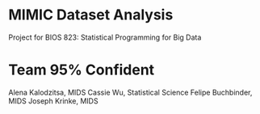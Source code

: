# MIMIC Dataset Analysis
Project for BIOS 823: Statistical Programming for Big Data

# Team 95% Confident 
Alena Kalodzitsa, MIDS
Cassie Wu, Statistical Science
Felipe Buchbinder, MIDS
Joseph Krinke, MIDS
